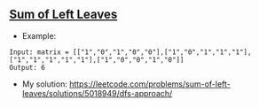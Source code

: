 ## [Sum of Left Leaves](https://leetcode.com/problems/sum-of-left-leaves/description)


- Example:
```
Input: matrix = [["1","0","1","0","0"],["1","0","1","1","1"],["1","1","1","1","1"],["1","0","0","1","0"]]
Output: 6
```

- My solution: https://leetcode.com/problems/sum-of-left-leaves/solutions/5018949/dfs-approach/
